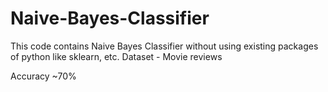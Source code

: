 # Naive-Bayes-Classifier
This code contains Naive Bayes Classifier without using existing packages of python like sklearn, etc.
Dataset - Movie reviews

Accuracy ~70%
